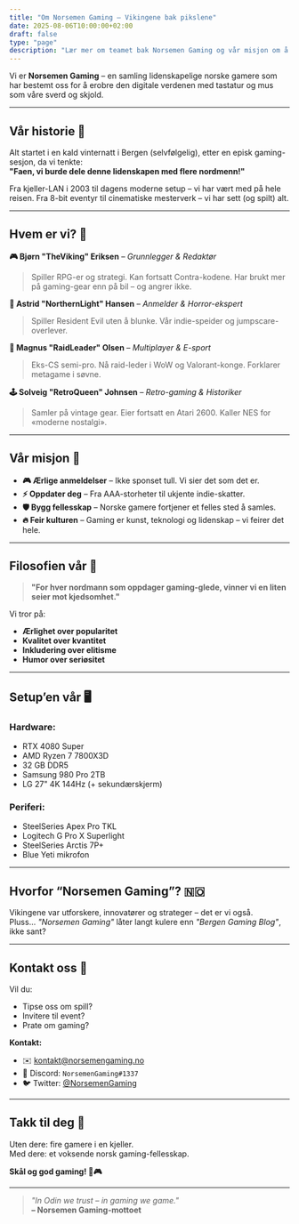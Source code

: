 ```yaml
---
title: "Om Norsemen Gaming – Vikingene bak pikslene"
date: 2025-08-06T10:00:00+02:00
draft: false
type: "page"
description: "Lær mer om teamet bak Norsemen Gaming og vår misjon om å skape det beste norske gaming-innholdet"
---
```


Vi er **Norsemen Gaming** – en samling lidenskapelige norske gamere som har bestemt oss for å erobre den digitale verdenen med tastatur og mus som våre sverd og skjold.

---

## Vår historie 🏰

Alt startet i en kald vinternatt i Bergen (selvfølgelig), etter en episk gaming-sesjon, da vi tenkte:  
**"Faen, vi burde dele denne lidenskapen med flere nordmenn!"**

Fra kjeller-LAN i 2003 til dagens moderne setup – vi har vært med på hele reisen. Fra 8-bit eventyr til cinematiske mesterverk – vi har sett (og spilt) alt.

---

## Hvem er vi? 👥

**🎮 Bjørn "TheViking" Eriksen** – *Grunnlegger & Redaktør*  
> Spiller RPG-er og strategi. Kan fortsatt Contra-kodene. Har brukt mer på gaming-gear enn på bil – og angrer ikke.

**👻 Astrid "NorthernLight" Hansen** – *Anmelder & Horror-ekspert*  
> Spiller Resident Evil uten å blunke. Vår indie-speider og jumpscare-overlever.

**🔫 Magnus "RaidLeader" Olsen** – *Multiplayer & E-sport*  
> Eks-CS semi-pro. Nå raid-leder i WoW og Valorant-konge. Forklarer metagame i søvne.

**🕹️ Solveig "RetroQueen" Johnsen** – *Retro-gaming & Historiker*  
> Samler på vintage gear. Eier fortsatt en Atari 2600. Kaller NES for «moderne nostalgi».

---

## Vår misjon 🎯

- **🎮 Ærlige anmeldelser** – Ikke sponset tull. Vi sier det som det er.
- **⚡ Oppdater deg** – Fra AAA-storheter til ukjente indie-skatter.
- **🛡️ Bygg fellesskap** – Norske gamere fortjener et felles sted å samles.
- **🔥 Feir kulturen** – Gaming er kunst, teknologi og lidenskap – vi feirer det hele.

---

## Filosofien vår 💭

> **"For hver nordmann som oppdager gaming-glede, vinner vi en liten seier mot kjedsomhet."**

Vi tror på:
- **Ærlighet over popularitet**
- **Kvalitet over kvantitet**
- **Inkludering over elitisme**
- **Humor over seriøsitet**

---

## Setup’en vår 🖥️

### Hardware:
- RTX 4080 Super  
- AMD Ryzen 7 7800X3D  
- 32 GB DDR5  
- Samsung 980 Pro 2TB  
- LG 27" 4K 144Hz (+ sekundærskjerm)

### Periferi:
- SteelSeries Apex Pro TKL  
- Logitech G Pro X Superlight  
- SteelSeries Arctis 7P+  
- Blue Yeti mikrofon

---

## Hvorfor “Norsemen Gaming”? 🇳🇴

Vikingene var utforskere, innovatører og strateger – det er vi også.  
Pluss... *"Norsemen Gaming"* låter langt kulere enn *"Bergen Gaming Blog"*, ikke sant?

---

## Kontakt oss 📧

Vil du:
- Tipse oss om spill?  
- Invitere til event?  
- Prate om gaming?

**Kontakt:**
- ✉️ kontakt@norsemengaming.no  
- 💬 Discord: `NorsemenGaming#1337`  
- 🐦 Twitter: [@NorsemenGaming](https://twitter.com/NorsemenGaming)

---

## Takk til deg 🙏

Uten dere: fire gamere i en kjeller.  
Med dere: et voksende norsk gaming-fellesskap.

**Skål og god gaming! 🍻🎮**

---

> *"In Odin we trust – in gaming we game."*  
> **– Norsemen Gaming-mottoet**

[def]: /images/vikinggaming.png